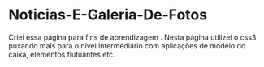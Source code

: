 # Noticias-E-Galeria-De-Fotos

Criei  essa página  para  fins  de  aprendizagem .
Nesta  página  utilizei  o css3  puxando mais  para o nível
intermédiário com  aplicações de  modelo do caixa, 
elementos  flutuantes  etc.
